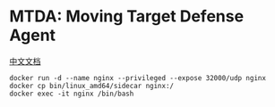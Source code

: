# MTDA: Moving Target Defense Agent

[中文文档](README.zh-CN.md)

```shell
docker run -d --name nginx --privileged --expose 32000/udp nginx
docker cp bin/linux_amd64/sidecar nginx:/
docker exec -it nginx /bin/bash
```
